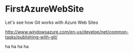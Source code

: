 FirstAzureWebSite
=================
Let's see how Git works with Azure Web Sites

http://www.windowsazure.com/en-us/develop/net/common-tasks/publishing-with-git/

ha ha ha ha
